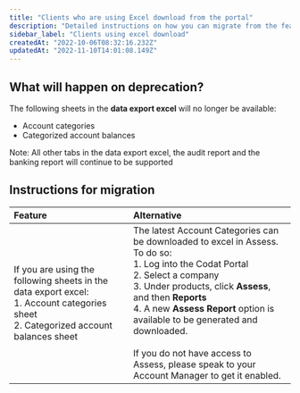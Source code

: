 ```yaml
---
title: "Clients who are using Excel download from the portal"
description: "Detailed instructions on how you can migrate from the features you're using today"
sidebar_label: "Clients using excel download"
createdAt: "2022-10-06T08:32:16.232Z"
updatedAt: "2022-11-10T14:01:08.149Z"
---
```



## What will happen on deprecation?
The following sheets in the **data export excel** will no longer be available:
- Account categories
- Categorized account balances

Note: All other tabs in the data export excel, the audit report and the banking report will continue to be supported


## Instructions for migration

| Feature 	| Alternative 	|
|:--	|:--	|
| If you are using the following sheets in the data export excel: <br/>1. Account categories sheet <br/>2. Categorized account balances sheet 	| The latest Account Categories can be downloaded to excel in Assess. To do so: <br/> 1. Log into the Codat Portal<br/> 2. Select a company <br/> 3. Under products, click **Assess**, and then **Reports** <br/> 4.  A new **Assess Report** option is available to be generated and downloaded. <br/><br/> If you do not have access to Assess, please speak to your Account Manager to get it enabled. 	|